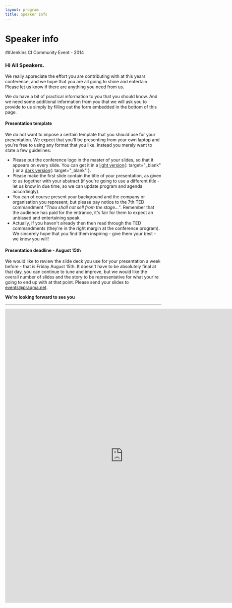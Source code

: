 ```yaml
---
layout: program
title: Speaker Info
---
```

# Speaker info
 
##Jenkins CI Community Event - 2014 

### Hi All Speakers.

We really appreciate the effort you are contributing with at this years conference, and we hope that you are all going to shine and entertain. Please let us know if there are anything you need from us.

We do have a bit of practical information to you that you should know. And we need some additional information from you that we will ask you to provide to us simply by filling out the form embedded in the bottom of this page.

#### Presentation template

We do not want to impose a certain template that you should use for your presentation. We expect that you'll be presenting from your own laptop and you're free to using any format that you like. Instead you merely want to state a few guidelines:

  * Please put the conference logo in the master of your slides, so that it appears on every slide. You can get it in a [light version](/images/jcicph14_master-light.png){: target="_blank" } or a [dark version](/images/jcicph14_master-dark.png){: target="_blank" }.
  * Please make the first slide contain the title of your presentation, as given to us together with your abstract (if you're going to use a different title - let us know in due time, so we can update program and agenda accordingly).
  * You can of course present your background and the company or organisation you represent, but please pay notice to the 7th TED commandment _"Thau shall not sell from the stage..."_. Remember that the audience has paid for the entrance, it's fair for them to expect an unbiased and entertaining speak.
  * Actually, if you haven't already then then read through the TED commandments (they're in the right margin at the conference program). We sincerely hope that you find them inspiring - give them your best - we know you will!

#### Presentation deadline - August 15th
We would like to review the slide deck you use for your presentation a week before - that is Friday August 15th. It doesn't have to be absolutely final at that day, you can continue to tune and improve, but we would like the overall number of slides and the story to be representative for what your're going to end up with at that point.
Please send your slides to [events@praqma.net](mailto:events@praqma.net).

__We're looking forward to see you__

----


<iframe src="https://docs.google.com/forms/d/1dMhcou8YtkBXsMBNAFER477c_oA636bN8xbed2kaiAA/viewform?embedded=true#start=embed" width="760" height="950" frameborder="0" marginheight="0" marginwidth="0">Loading...</iframe>

  
